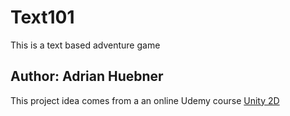 # Text101
This is a text based adventure game

## Author: Adrian Huebner

This project idea comes from a an online Udemy course [Unity 2D](https://www.udemy.com/course/unitycourse/)